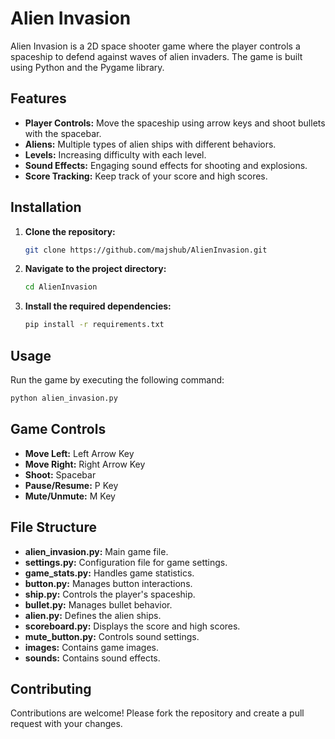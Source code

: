# Alien Invasion

Alien Invasion is a 2D space shooter game where the player controls a spaceship to defend against waves of alien invaders. The game is built using Python and the Pygame library.

## Features

- **Player Controls:** Move the spaceship using arrow keys and shoot bullets with the spacebar.
- **Aliens:** Multiple types of alien ships with different behaviors.
- **Levels:** Increasing difficulty with each level.
- **Sound Effects:** Engaging sound effects for shooting and explosions.
- **Score Tracking:** Keep track of your score and high scores.

## Installation

1. **Clone the repository:**
   ```bash
   git clone https://github.com/majshub/AlienInvasion.git
   ```
2. **Navigate to the project directory:**
   ```bash
   cd AlienInvasion
   ```
3. **Install the required dependencies:**
   ```bash
   pip install -r requirements.txt
   ```

## Usage

Run the game by executing the following command:
```bash
python alien_invasion.py
```

## Game Controls

- **Move Left:** Left Arrow Key
- **Move Right:** Right Arrow Key
- **Shoot:** Spacebar
- **Pause/Resume:** P Key
- **Mute/Unmute:** M Key

## File Structure

- **alien_invasion.py:** Main game file.
- **settings.py:** Configuration file for game settings.
- **game_stats.py:** Handles game statistics.
- **button.py:** Manages button interactions.
- **ship.py:** Controls the player's spaceship.
- **bullet.py:** Manages bullet behavior.
- **alien.py:** Defines the alien ships.
- **scoreboard.py:** Displays the score and high scores.
- **mute_button.py:** Controls sound settings.
- **images:** Contains game images.
- **sounds:** Contains sound effects.

## Contributing

Contributions are welcome! Please fork the repository and create a pull request with your changes.
